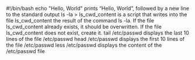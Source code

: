 #!/bin/bash
echo "Hello, World" prints “Hello, World”, followed by a new line to the standard output
ls -la > ls_cwd_content is a  script that writes into the file ls_cwd_content the result of the command ls -la. If the file ls_cwd_content already exists, it should be overwritten. If the file ls_cwd_content does not exist, create it.
tail /etc/passwd displays the last 10 lines of the file /etc/passwd
head /etc/passwd displays the first 10 lines of the file /etc/passwd
less /etc/passwd displays the content of the /etc/passwd file
